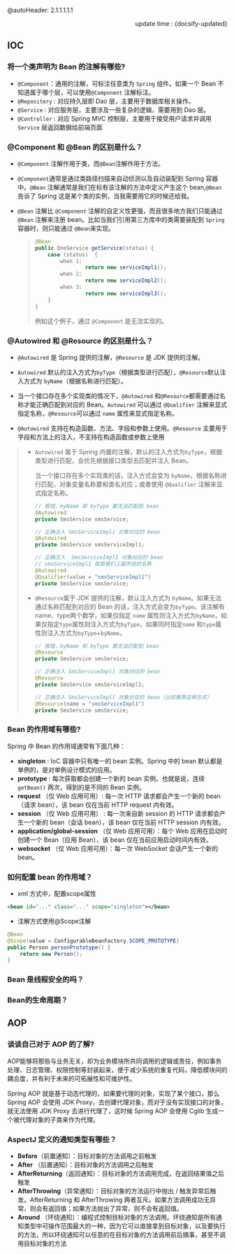 @autoHeader: 2.1.1.1.1.1


<p align="right">update time : {docsify-updated}</p>

## IOC

### 将一个类声明为 Bean 的注解有哪些?

- `@Component`：通用的注解，可标注任意类为 `Spring` 组件。如果一个 Bean 不知道属于哪个层，可以使用`@Component` 注解标注。
- `@Repository` : 对应持久层即 Dao 层，主要用于数据库相关操作。
- `@Service` : 对应服务层，主要涉及一些复杂的逻辑，需要用到 Dao 层。
- `@Controller` : 对应 Spring MVC 控制层，主要用于接受用户请求并调用 `Service` 层返回数据给前端页面

###  @Component 和 @Bean 的区别是什么？

- `@Component` 注解作用于类，而`@Bean`注解作用于方法。

- `@Component`通常是通过类路径扫描来自动侦测以及自动装配到 Spring 容器中。`@Bean` 注解通常是我们在标有该注解的方法中定义产生这个 bean,`@Bean`告诉了 Spring 这是某个类的实例，当我需要用它的时候还给我。

- `@Bean` 注解比 `@Component` 注解的自定义性更强，而且很多地方我们只能通过 `@Bean` 注解来注册 bean。比如当我们引用第三方库中的类需要装配到 `Spring`容器时，则只能通过 `@Bean`来实现。

  > ```java
  > @Bean
  > public OneService getService(status) {
  >     case (status)  {
  >         when 1:
  >                 return new serviceImpl1();
  >         when 2:
  >                 return new serviceImpl2();
  >         when 3:
  >                 return new serviceImpl3();
  >     }
  > }
  > ```
  >
  > 例如这个例子，通过 `@Component` 是无法实现的。

### @Autowired 和 @Resource 的区别是什么？

- `@Autowired` 是 Spring 提供的注解，`@Resource` 是 JDK 提供的注解。

- `Autowired` 默认的注入方式为`byType`（根据类型进行匹配），`@Resource`默认注入方式为 `byName`（根据名称进行匹配）。

- 当一个接口存在多个实现类的情况下，`@Autowired` 和`@Resource`都需要通过名称才能正确匹配到对应的 Bean。`Autowired` 可以通过 `@Qualifier` 注解来显式指定名称，`@Resource`可以通过 `name` 属性来显式指定名称。

- `@Autowired` 支持在构造函数、方法、字段和参数上使用。`@Resource` 主要用于字段和方法上的注入，不支持在构造函数或参数上使用

> - `Autowired` 属于 Spring 内置的注解，默认的注入方式为`byType`，根据类型进行匹配，会优先根据接口类型去匹配并注入 Bean。
>
>   当一个接口存在多个实现类的话，注入方式会变为 `byName`，根据名称进行匹配，对象变量名称要和类名对应；或者使用 `@Qualifier` 注解来显式指定名称。
>
>   ```java
>   // 报错，byName 和 byType 都无法匹配到 bean
>   @Autowired
>   private SmsService smsService;
>   
>   // 正确注入 SmsServiceImpl1 对象对应的 bean
>   @Autowired
>   private SmsService smsServiceImpl1;
>   
>   // 正确注入  SmsServiceImpl1 对象对应的 bean
>   // smsServiceImpl1 就是我们上面所说的名称
>   @Autowired
>   @Qualifier(value = "smsServiceImpl1")
>   private SmsService smsService;
>   ```
>
> - `@Resource`属于 JDK 提供的注解，默认注入方式为 `byName`。如果无法通过名称匹配到对应的 Bean 的话，注入方式会变为`byType`。该注解有name、type两个数学，如果仅指定 `name` 属性则注入方式为`byName`，如果仅指定`type`属性则注入方式为`byType`，如果同时指定`name` 和`type`属性则注入方式为`byType`+`byName`。
>
>   ```java
>   // 报错，byName 和 byType 都无法匹配到 bean
>   @Resource
>   private SmsService smsService;
>   
>   // 正确注入 SmsServiceImpl1 对象对应的 bean
>   @Resource
>   private SmsService smsServiceImpl1;
>   
>   // 正确注入 SmsServiceImpl1 对象对应的 bean（比较推荐这种方式）
>   @Resource(name = "smsServiceImpl1")
>   private SmsService smsService;
>   ```

### Bean 的作用域有哪些?

Spring 中 Bean 的作用域通常有下面几种：

- **singleton** : IoC 容器中只有唯一的 bean 实例。Spring 中的 bean 默认都是单例的，是对单例设计模式的应用。
- **prototype** : 每次获取都会创建一个新的 bean 实例。也就是说，连续 `getBean()` 两次，得到的是不同的 Bean 实例。
- **request** （仅 Web 应用可用）: 每一次 HTTP 请求都会产生一个新的 bean（请求 bean），该 bean 仅在当前 HTTP request 内有效。
- **session** （仅 Web 应用可用） : 每一次来自新 session 的 HTTP 请求都会产生一个新的 bean（会话 bean），该 bean 仅在当前 HTTP session 内有效。
- **application/global-session** （仅 Web 应用可用）：每个 Web 应用在启动时创建一个 Bean（应用 Bean），该 bean 仅在当前应用启动时间内有效。
- **websocket** （仅 Web 应用可用）：每一次 WebSocket 会话产生一个新的 bean。

### 如何配置 bean 的作用域？

- xml 方式中，配置scope属性

```xml
<bean id="..." class="..." scope="singleton"></bean>
```

- 注解方式使用@Scope注解

```java
@Bean
@Scope(value = ConfigurableBeanFactory.SCOPE_PROTOTYPE)
public Person personPrototype() {
    return new Person();
}
```

### Bean 是线程安全的吗？



### Bean的生命周期？



## AOP

### 谈谈自己对于 AOP 的了解?

AOP能够将那些与业务无关，却为业务模块所共同调用的逻辑或责任，例如事务处理、日志管理、权限控制等封装起来，便于减少系统的重复代码，降低模块间的耦合度，并有利于未来的可拓展性和可维护性。

Spring AOP 就是基于动态代理的，如果要代理的对象，实现了某个接口，那么 Spring AOP 会使用 JDK Proxy，去创建代理对象，而对于没有实现接口的对象，就无法使用 JDK Proxy 去进行代理了，这时候 Spring AOP 会使用 Cglib 生成一个被代理对象的子类来作为代理。

### AspectJ 定义的通知类型有哪些？

- **Before**（前置通知）：目标对象的方法调用之前触发
- **After** （后置通知）：目标对象的方法调用之后触发
- **AfterReturning**（返回通知）：目标对象的方法调用完成，在返回结果值之后触发
- **AfterThrowing**（异常通知）：目标对象的方法运行中抛出 / 触发异常后触发。AfterReturning 和 AfterThrowing 两者互斥。如果方法调用成功无异常，则会有返回值；如果方法抛出了异常，则不会有返回值。
- **Around** （环绕通知）：编程式控制目标对象的方法调用。环绕通知是所有通知类型中可操作范围最大的一种，因为它可以直接拿到目标对象，以及要执行的方法，所以环绕通知可以任意的在目标对象的方法调用前后搞事，甚至不调用目标对象的方法

